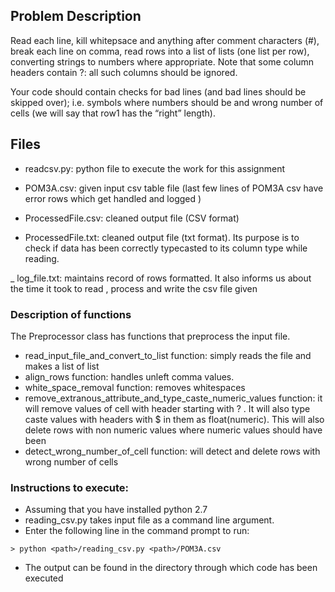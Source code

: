 ## Problem Description
Read each line, kill whitepsace and anything after comment characters (#), break each line on comma, read rows into a list of lists (one list per row), converting strings to numbers where appropriate. Note that some column headers contain ?: all such columns should be ignored.

Your code should contain checks for bad lines (and bad lines should be skipped over); i.e. symbols where numbers should be and wrong number of cells (we will say that row1 has the “right” length).


## Files
* readcsv.py: python file to execute the work for this assignment

* POM3A.csv: given input csv table file (last few lines of POM3A csv have error rows which get handled and logged )

* ProcessedFile.csv: cleaned output file (CSV format)

* ProcessedFile.txt: cleaned output file (txt format). Its purpose is to check if data has been correctly typecasted to its column type while reading.

_ log_file.txt: maintains record of rows formatted. It also informs us about the time it took to read , process and write the csv file given

### Description of functions
The Preprocessor class has functions that preprocess the input file.
* read_input_file_and_convert_to_list function: simply reads the file and makes a list of list 
* align_rows function: handles unleft comma values.
* white_space_removal function: removes whitespaces
* remove_extranous_attribute_and_type_caste_numeric_values function: it will remove values of cell with header starting with ? . It will also type caste values with headers with $ in them as float(numeric). This will also delete rows with non numeric values where numeric values should have been
* detect_wrong_number_of_cell function: will detect and delete rows with wrong number of cells  


### Instructions to execute:
* Assuming that you have installed python 2.7
* reading_csv.py takes input file as a command line argument.
* Enter the following line in the command prompt to run:

```
> python <path>/reading_csv.py <path>/POM3A.csv
```
* The output can be found in the directory through which code has been executed


